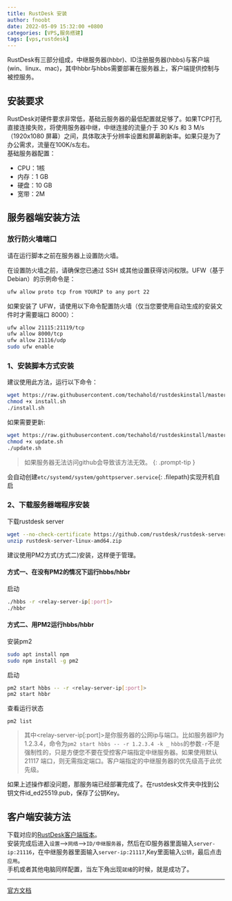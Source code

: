 ```yaml
---
title: RustDesk 安装
author: fnoobt
date: 2022-05-09 15:32:00 +0800
categories: [VPS,服务搭建]
tags: [vps,rustdesk]
---
```


RustDesk有三部分组成，中继服务器(hbbr)、ID注册服务器(hbbs)与客户端(win、linux、mac)，其中hbbr与hbbs需要部署在服务器上，客户端提供控制与被控服务。

## 安装要求
RustDesk对硬件要求非常低，基础云服务器的最低配置就足够了。如果TCP打孔直接连接失败，将使用服务器中继，中继连接的流量介于 30 K/s 和 3 M/s（1920x1080 屏幕）之间，具体取决于分辨率设置和屏幕刷新率。如果只是为了办公需求，流量在100K/s左右。  
基础服务器配置：
- CPU：1核  
- 内存：1 GB
- 硬盘：10 GB
- 宽带：2M

## 服务器端安装方法

### 放行防火墙端口
请在运行脚本之前在服务器上设置防火墙。

在设置防火墙之前，请确保您已通过 SSH 或其他设置获得访问权限。UFW（基于 Debian）的示例命令是：
```bash
ufw allow proto tcp from YOURIP to any port 22
```

如果安装了 UFW，请使用以下命令配置防火墙（仅当您要使用自动生成的安装文件时才需要端口 8000）：
```bash
ufw allow 21115:21119/tcp
ufw allow 8000/tcp
ufw allow 21116/udp
sudo ufw enable
```

### 1、安装脚本方式安装
建议使用此方法，运行以下命令：
```bash
wget https://raw.githubusercontent.com/techahold/rustdeskinstall/master/install.sh
chmod +x install.sh
./install.sh
```

如果需要更新:
```bash
wget https://raw.githubusercontent.com/techahold/rustdeskinstall/master/update.sh
chmod +x update.sh
./update.sh
```

> 如果服务器无法访问github会导致该方法无效。
{: .prompt-tip }

会自动创建`etc/systemd/system/gohttpserver.service`{: .filepath}实现开机自启

### 2、下载服务器端程序安装

下载rustdesk server
```bash
wget --no-check-certificate https://github.com/rustdesk/rustdesk-server/releases/download/1.1.8-2/rustdesk-server-linux-amd64.zip
unzip rustdesk-server-linux-amd64.zip
```

建议使用PM2方式(方式二)安装，这样便于管理。

#### 方式一、在没有PM2的情况下运行hbbs/hbbr

启动
```bash
./hbbs -r <relay-server-ip[:port]>
./hbbr
```

#### 方式二、用PM2运行hbbs/hbbr
安装pm2
```bash
sudo apt install npm
sudo npm install -g pm2
```

启动
```bash
pm2 start hbbs -- -r <relay-server-ip[:port]>
pm2 start hbbr
```

查看运行状态
```
pm2 list
```

> 其中<relay-server-ip[:port]>是你服务器的公网ip与端口。比如服务器IP为1.2.3.4，命令为`pm2 start hbbs -- -r 1.2.3.4 -k _`
> `hbbs`的参数`-r`不是强制性的，只是方便您不要在受控客户端指定中继服务器。如果使用默认 21117 端口，则无需指定端口。客户端指定的中继服务器的优先级高于此优先级。 

如果上述操作都没问题，那服务端已经部署完成了。在rustdesk文件夹中找到公钥文件id_ed25519.pub，保存了公钥Key。

## 客户端安装方法

下载对应的[RustDesk客户端版本](https://github.com/rustdesk/rustdesk/releases/)。  
安装完成后进入`设置`-->`网络`-->`ID/中继服务器`，然后在ID服务器里面输入`server-ip:21116`，在中继服务器里面输入`server-ip:21117`,Key里面输入`公钥`，最后点击`应用`。  
手机或者其他电脑同样配置，当左下角出现`就绪`的时候，就是成功了。

****

[官方文档](https://rustdesk.com/docs/en/self-host/install/)